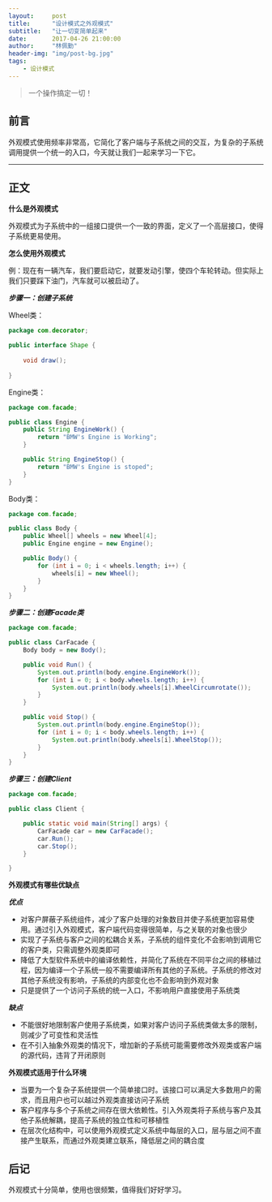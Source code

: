 ```yaml
---
layout:     post
title:      "设计模式之外观模式"
subtitle:   "让一切变简单起来"
date:       2017-04-26 21:00:00
author:     "林佩勤"
header-img: "img/post-bg.jpg"
tags:
    - 设计模式
---
```


> 一个操作搞定一切！
>


## 前言

外观模式使用频率非常高，它简化了客户端与子系统之间的交互，为复杂的子系统调用提供一个统一的入口，今天就让我们一起来学习一下它。

---

## 正文

**什么是外观模式**

外观模式为子系统中的一组接口提供一个一致的界面，定义了一个高层接口，使得子系统更易使用。

**怎么使用外观模式**

例：现在有一辆汽车，我们要启动它，就要发动引擎，使四个车轮转动。但实际上我们只要踩下油门，汽车就可以被启动了。

***步骤一：创建子系统***

Wheel类：

```java
package com.decorator;

public interface Shape {
	
	void draw();
	
}
```

Engine类：

```java
package com.facade;

public class Engine {
	public String EngineWork() {
		return "BMW's Engine is Working";
	}

	public String EngineStop() {
		return "BMW's Engine is stoped";
	}
}
```

Body类：

```java
package com.facade;

public class Body {
	public Wheel[] wheels = new Wheel[4];
	public Engine engine = new Engine();

	public Body() {
		for (int i = 0; i < wheels.length; i++) {
			wheels[i] = new Wheel();
		}
	}
}
```

***步骤二：创建Facade类***

```java
package com.facade;

public class CarFacade {
	Body body = new Body();

	public void Run() {
		System.out.println(body.engine.EngineWork());
		for (int i = 0; i < body.wheels.length; i++) {
			System.out.println(body.wheels[i].WheelCircumrotate());
		}
	}

	public void Stop() {
		System.out.println(body.engine.EngineStop());
		for (int i = 0; i < body.wheels.length; i++) {
			System.out.println(body.wheels[i].WheelStop());
		}
	}
}
```

***步骤三：创建Client***

```java
package com.facade;

public class Client {

	public static void main(String[] args) {
		CarFacade car = new CarFacade();
        car.Run();
        car.Stop();
	}

}
```

**外观模式有哪些优缺点**

***优点***

- 对客户屏蔽子系统组件，减少了客户处理的对象数目并使子系统更加容易使用。通过引入外观模式，客户端代码变得很简单，与之关联的对象也很少
- 实现了子系统与客户之间的松耦合关系，子系统的组件变化不会影响到调用它的客户类，只需调整外观类即可
- 降低了大型软件系统中的编译依赖性，并简化了系统在不同平台之间的移植过程，因为编译一个子系统一般不需要编译所有其他的子系统。子系统的修改对其他子系统没有影响，子系统的内部变化也不会影响到外观对象
- 只是提供了一个访问子系统的统一入口，不影响用户直接使用子系统类

***缺点***

- 不能很好地限制客户使用子系统类，如果对客户访问子系统类做太多的限制，则减少了可变性和灵活性
- 在不引入抽象外观类的情况下，增加新的子系统可能需要修改外观类或客户端的源代码，违背了开闭原则


**外观模式适用于什么环境**

- 当要为一个复杂子系统提供一个简单接口时。该接口可以满足大多数用户的需求，而且用户也可以越过外观类直接访问子系统
- 客户程序与多个子系统之间存在很大依赖性。引入外观类将子系统与客户及其他子系统解耦，提高子系统的独立性和可移植性
- 在层次化结构中，可以使用外观模式定义系统中每层的入口，层与层之间不直接产生联系，而通过外观类建立联系，降低层之间的耦合度


## 后记

外观模式十分简单，使用也很频繁，值得我们好好学习。
